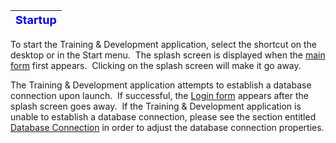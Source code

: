 | <font size="4" color="#0000FF"><b>Startup</b></font> |
| --- |

To start the Training & Development application, select the shortcut on the 
desktop or in the Start menu.&nbsp; The splash screen is displayed when the [main form](<tdmain.md>) 
first appears.&nbsp; Clicking on the splash screen will make it go away.

The Training & Development application attempts to establish a database connection upon launch.&nbsp; 
If successful, the [Login form](<tdlin.md>) appears after the splash screen goes away.&nbsp; If the Training & Development application is unable to establish a database connection, please see the section entitled [Database Connection](<tddbconn.md>) in order to adjust the database connection properties.
